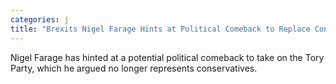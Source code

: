 ```yaml
---
categories: j
title: "Brexits Nigel Farage Hints at Political Comeback to Replace Conservative Party"
---
```

Nigel Farage has hinted at a potential political comeback to take on the Tory Party, which he argued no longer represents conservatives.